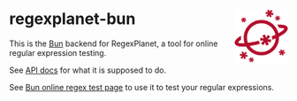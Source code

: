 # regexplanet-bun [<img align="right" alt="RegexPlanet icon" height="96" src="static/favicon.svg" />](http://www.regexplanet.com/advanced/bun/index.html)

This is the [Bun](https://www.bun.sh/) backend for RegexPlanet, a tool for online regular expression testing.

See [API docs](http://github.com/regexplanet/regexplanet-next/blob/main/CONTRIBUTING.md) for what it is supposed to do.

See [Bun online regex test page](http://www.regexplanet.com/advanced/bun/index.html) to use it to test your regular expressions.
